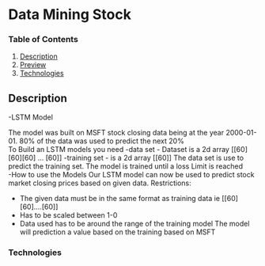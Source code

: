 # Data Mining Stock

### Table of Contents

1. [Description](#description)
2. [Preview](#preview)
3. [Technologies](#technologies)

## Description
-LSTM Model

The model was built on MSFT stock closing data being
at the year 2000-01-01. 80% of the data was used to predict the
next 20%
<br/>
To Build an LSTM models you need
-data set - Dataset is a 2d array [[60][60][60] … [60]]
-training set - is a 2d array [[60]]
The data set is use to
predict the training set. The model is trained until a loss
Limit is reached
<br/>
-How to use the Models
Our LSTM model can now be used to predict stock market closing prices based on
given data.
Restrictions:

- The given data must be in the same format as training data ie [[60] [60]....[60]]
- Has to be scaled between 1-0
- Data used has to be around the range of the training model The model will prediction a value based on the training based on MSFT


### Technologies
